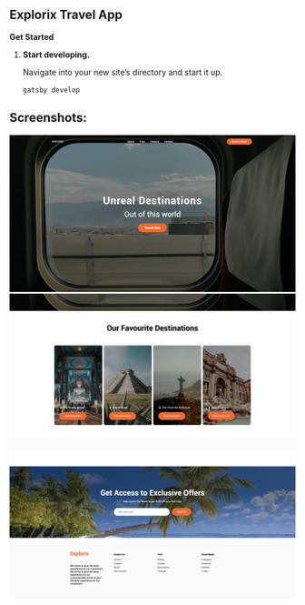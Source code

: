 ## Explorix Travel App

**Get Started**

1.  **Start developing.**

    Navigate into your new site’s directory and start it up.

    ```
    gatsby develop
    ```

## Screenshots:

!["Above the fold- Hero Section"](https://github.com/OdeliaFink/gatsby-travel-app/blob/master/src/assets/images/hero.png)
!["Favourite Destinations"](https://github.com/OdeliaFink/gatsby-travel-app/blob/master/src/assets/images/top-spots.png)
!["Footer"](https://github.com/OdeliaFink/gatsby-travel-app/blob/master/src/assets/images/footer.png)
